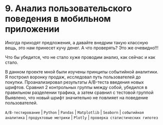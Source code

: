 # 9. Анализ пользовательского поведения в мобильном приложении
Иногда приходят предложения, а давайте внедрим такую классную вещь, это нам принесет кучу денег.  А что проверять? Это же очевидно!!!

Что бы убедится, что не стало хуже проводим анализ, как сейчас и как стало.

В данном проекте мной были изучены принципы событийной аналитики. Я построил воронку продаж, исследовал путь пользователей до покупки. Проанализировал результаты A/B-теста введения новых шрифтов. Сравнил 2 контрольных группы между собой, убедился в правильном разделении трафика, а затем сравнил с тестовой группой Выявлено, что новый шрифт значительно не повлияет на поведение пользователей.



`A/B-тестирование` | `Python` | `Pandas` | `Matplotlib` | `Seaborn` | `событийная аналитика` | `продуктовые метрики` | `Plotly` | `проверка статистических гипотез`
